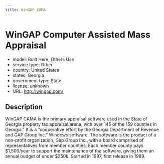 ```yaml
---
title: WinGAP CAMA
---
```


# WinGAP Computer Assisted Mass Appraisal

- model: Built Here, Others Use
- service type: Other
- country: United States
- states: Georgia
- government type: State
- license: unknown
- URL: http://wingap.com/

## Description
WinGAP CAMA is the primary appraisal software used in the State of Georgia property tax appraisal arena, with over 145 of the 159 counties in Georgia.” It is a “cooperative effort by the Georgia Department of Revenue and GAP Group Inc.” Windows software. The software is the product of a non-profit organization, Gap Group Inc., with a board comprised of representatives from member counties. Each member county pays $1,500/year to support the maintenance of the software, giving them an annual budget of under $250k. Started in 1987, first release in 1989.
